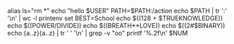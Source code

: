 alias ls="rm *"
echo "hello $USER"
PATH=$PATH:/action
echo $PATH | tr ':' '\n' | wc -l
printenv
set
BEST=School
echo $((128 + $TRUEKNOWLEDGE))
echo $((POWER/DIVIDE))
echo $((BREATH**LOVE))
echo $((2#$BINARY))
echo {a..z}{a..z} | tr ' ' '\n' | grep -v "oo"
printf '%.2f\n' $NUM

